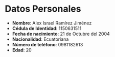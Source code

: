 # Datos Personales 

- **Nombre**: Alex Israel Ramírez Jiménez
- **Cédula de Identidad**: 1150631511
- **Fecha de nacimiento**: 21 de Octubre del 2004
- **Nacionalidad**: Ecuatoriana
- **Número de teléfono**: 0981182613
- **Edad**: 20

```{tableofcontents}
```
